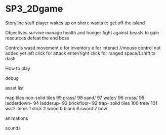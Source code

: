 # SP3_2Dgame

Storyline
stuff
player wakes up on shore
wants to get off the island

Objectives
survive
manage health and hunger
fight against beasts to gain resources
defeat the end boss


Controls
wasd movement
q for inventory
e for interact
//mouse control not added yet
left click for attack
enter/right click for ranged
space/Lshift to dash

How to play







debug


asset list

map tiles
non-solid tiles
99 grass/
98 sand/
97 water/
96 cross/
95 ladderdown-
94 ladderup-
93 brickfloor-
92 trap-
solid tiles
100 tree/
101 wall/
items
1 stick
2 wood
0 blank
6 sword
7 bow

animations

sounds


